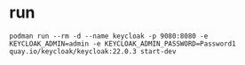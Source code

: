 # run
`podman run --rm -d --name keycloak -p 9080:8080 -e KEYCLOAK_ADMIN=admin -e KEYCLOAK_ADMIN_PASSWORD=Password1 quay.io/keycloak/keycloak:22.0.3 start-dev`